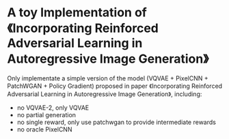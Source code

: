 # A toy Implementation of 《Incorporating Reinforced Adversarial Learning in Autoregressive Image Generation》

Only implementate a simple version of the model (VQVAE + PixelCNN + PatchWGAN + Policy Gradient) proposed in paper 《Incorporating Reinforced Adversarial Learning in Autoregressive Image Generation》, including:

- no VQVAE-2, only VQVAE
- no partial generation
- no single reward, only use patchwgan to provide intermediate rewards
- no oracle PixelCNN

